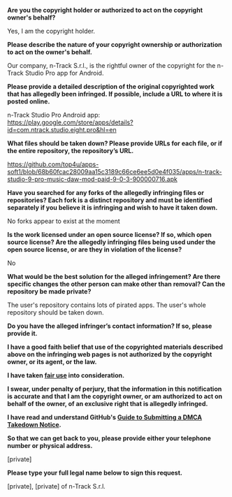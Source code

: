 **Are you the copyright holder or authorized to act on the copyright owner's behalf?**

Yes, I am the copyright holder.

**Please describe the nature of your copyright ownership or authorization to act on the owner's behalf.**

Our company, n-Track S.r.l., is the rightful owner of the copyright for the n-Track Studio Pro app for Android.

**Please provide a detailed description of the original copyrighted work that has allegedly been infringed. If possible, include a URL to where it is posted online.**

n-Track Studio Pro Android app:  
https://play.google.com/store/apps/details?id=com.ntrack.studio.eight.pro&hl=en

**What files should be taken down? Please provide URLs for each file, or if the entire repository, the repository’s URL.**

https://github.com/top4u/apps-soft1/blob/68b60fcac28009aa15c3189c66ce6ee5d0e4f035/apps/n-track-studio-9-pro-music-daw-mod-paid-9-0-3-900000716.apk

**Have you searched for any forks of the allegedly infringing files or repositories? Each fork is a distinct repository and must be identified separately if you believe it is infringing and wish to have it taken down.**

No forks appear to exist at the moment

**Is the work licensed under an open source license? If so, which open source license? Are the allegedly infringing files being used under the open source license, or are they in violation of the license?**

No

**What would be the best solution for the alleged infringement? Are there specific changes the other person can make other than removal? Can the repository be made private?**

The user's repository contains lots of pirated apps. The user's whole repository should be taken down.

**Do you have the alleged infringer’s contact information? If so, please provide it.**

**I have a good faith belief that use of the copyrighted materials described above on the infringing web pages is not authorized by the copyright owner, or its agent, or the law.**

**I have taken <a href="https://www.lumendatabase.org/topics/22">fair use</a> into consideration.**

**I swear, under penalty of perjury, that the information in this notification is accurate and that I am the copyright owner, or am authorized to act on behalf of the owner, of an exclusive right that is allegedly infringed.**

**I have read and understand GitHub's <a href="https://help.github.com/articles/guide-to-submitting-a-dmca-takedown-notice/">Guide to Submitting a DMCA Takedown Notice</a>.**

**So that we can get back to you, please provide either your telephone number or physical address.**

[private]

**Please type your full legal name below to sign this request.**

[private], [private] of n-Track S.r.l.
